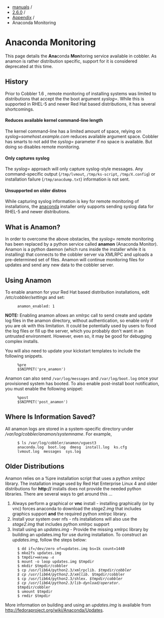 <!-- begin content -->

<div id="wrap" class="container">
 <div class="row">
  <div class="span8">
<ul class="breadcrumb"><li><a href="/manuals">manuals</a> <span class="divider">/</span></li><li><a href="/manuals/2.6.0">2.6.0</a> <span class="divider">/</span></li><li><a href="/manuals/2.6.0/Appendix">Appendix</a> <span class="divider">/</span></li><li class="active">Anaconda Monitoring</li></ul>
   <h1>Anaconda Monitoring</h1>
<p>This page details the <strong>Ana</strong>conda <strong>Mon</strong>itoring service available in cobbler.  As anamon is rather distribution specific, support for it is considered deprecated at this time.</p>

<h2>History</h2>

<p>Prior to Cobbler 1.6 , remote monitoring of installing systems was
limited to distributions that accept the the boot argument
<em>syslog=</em>. While this is supported in RHEL-5 and newer Red Hat
based distributions, it has several shortcomings.</p>

<h4>Reduces available kernel command-line length</h4>

<p>The kernel command-line has a limited amount of space, relying on <em>syslog=somehost.example.com</em> reduces available argument space. Cobbler has smarts to not add the <em>syslog=</em> parameter if no space is available. But doing so disables remote monitoring.</p>

<h4>Only captures syslog</h4>

<p>The <em>syslog=</em> approach will only capture syslog-style messages. Any command-specific output (<code>/tmp/lvmout</code>, <code>/tmp/ks-script</code>, <code>/tmp/X.config</code>) or installation failure (<code>/tmp/anacdump.txt</code>) information is not sent.</p>

<h4>Unsupported on older distros</h4>

<p>While capturing syslog information is key for remote monitoring of installations, the <a href="http://fedoraproject.org/wiki/Anaconda">anaconda</a> installer only supports sending syslog data for RHEL-5 and newer distributions.</p>

<h2>What is Anamon?</h2>

<p>In order to overcome the above obstacles, the <em>syslog=</em> remote monitoring has been replaced by a python service called <strong>anamon</strong> (Anaconda Monitor). Anamon is a python daemon (which runs inside the installer while it is installing) that connects to the cobbler server via XMLRPC and uploads a pre-determined set of files. Anamon will continue monitoring files for updates and send any new data to the cobbler server.</p>

<h2>Using Anamon</h2>

<p>To enable anamon for your Red Hat based distribution installations, edit <em>/etc/cobbler/settings</em> and set:</p>

<p><figure class="highlight"><pre><code class="language-yaml" data-lang="yaml">anamon_enabled: 1</code></pre></figure></p>

<p><strong>NOTE:</strong> Enabling anamon allows an xmlrpc call to send create and update log files in the anamon directory, without authentication, so enable only if you are ok with this limitation. It could be potentially used by users to flood the log files or fill up the server, which you probably don't want in an untrusted environment.  However, even so, it may be good for debugging complex installs.</p>

<p>You will also need to update your kickstart templates to include the following snippets.</p>

<p><figure class="highlight"><pre><code class="language-bash" data-lang="bash">%pre
$SNIPPET(&#39;pre_anamon&#39;)</code></pre></figure></p>

<p>Anamon can also send <code>/var/log/messages</code> and <code>/var/log/boot.log</code> once your provisioned system has booted. To also enable post-install boot notification, you must enable the following snippet:</p>

<p><figure class="highlight"><pre><code class="language-bash" data-lang="bash">%post
$SNIPPET(&#39;post_anamon&#39;)</code></pre></figure></p>

<h2>Where Is Information Saved?</h2>

<p>All anamon logs are stored in a system-specific directory under <em>/var/log/cobbler/anamon/systemname</em>. For example,</p>

<p><figure class="highlight"><pre><code class="language-bash" data-lang="bash">$ ls /var/log/cobbler/anamon/vguest3
anaconda.log  boot.log  dmesg  install.log  ks.cfg  lvmout.log  messages  sys.log</code></pre></figure></p>

<h2>Older Distributions</h2>

<p>Anamon relies on a %pre installation script that uses a python <em>xmlrpc</em> library. The installation image used by Red Hat Enterprise Linux 4 and older distributions for <strong>http://</strong> installs does not provide the needed python libraries. There are several ways to get around this ...</p>

<ol>
<li>Always perform a graphical or <strong>vnc</strong> install - installing graphically (or by vnc) forces anaconda to download the <em>stage2.img</em> that includes graphics support <strong>and</strong> the required python xmlrpc library.</li>
<li>Install your system over nfs - nfs installations will also use the <em>stage2.img</em> that includes python xmlrpc support</li>
<li>Install using an <em>updates.img</em> - Provide the missing xmlrpc library by building an updates.img for use during installation. To construct an <em>updates.img</em>, follow the steps below:</li>
</ol>


<p><figure class="highlight"><pre><code class="language-bash" data-lang="bash">$ dd if=/dev/zero of=updates.img bs=1k count=1440
$ mke2fs updates.img
$ tmpdir=<code>mktemp -d</code>
$ mount -o loop updates.img $tmpdir
$ mkdir $tmpdir/cobbler
$ cp /usr/lib64/python2.3/xmlrpclib.<em> $tmpdir/cobbler
$ cp /usr/lib64/python2.3/xmllib.</em> $tmpdir/cobbler
$ cp /usr/lib64/python2.3/shlex.<em> $tmpdir/cobbler
$ cp /usr/lib64/python2.3/lib-dynload/operator.</em> $tmpdir/cobbler
$ umount $tmpdir
$ rmdir $tmpdir</code></pre></figure></p>

<p>More information on building and using an <em>updates.img</em> is available from <a href="http://fedoraproject.org/wiki/Anaconda/Updates">http://fedoraproject.org/wiki/Anaconda/Updates</a>.</p>
